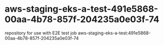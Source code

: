 # aws-staging-eks-a-test-491e5868-00aa-4b78-857f-204235a0e03f-74
repository for use with E2E test job aws-staging-eks-a-test:491e5868-00aa-4b78-857f-204235a0e03f-74
